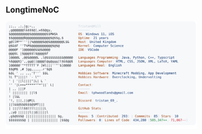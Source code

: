 ## LongtimeNoC

<a href="https://github.com/longtimeno-c/longtimeno-c">
  <picture>
    <source media="(prefers-color-scheme: dark)" srcset="https://raw.githubusercontent.com/longtimeno-c/longtimeno-c/main/dark_mode.svg">
    <img alt="longtimeno-c's GitHub Profile README" src="https://raw.githubusercontent.com/longtimeno-c/longtimeno-c/main/light_mode.svg">
  </picture>
</a>
